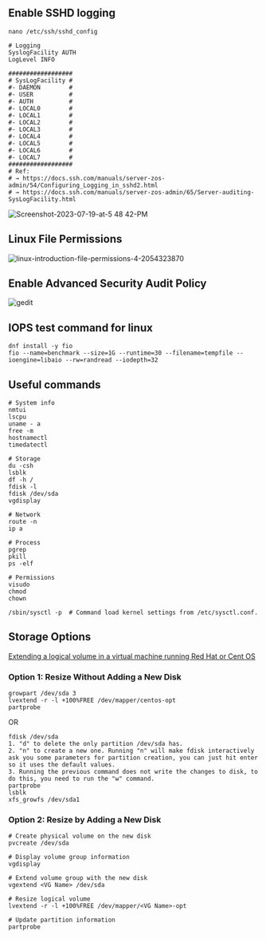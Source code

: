 ## Enable SSHD logging
```
nano /etc/ssh/sshd_config

# Logging
SyslogFacility AUTH
LogLevel INFO

##################
# SysLogFacility #
#- DAEMON        #
#- USER          #
#- AUTH          #
#- LOCAL0        #
#- LOCAL1        #
#- LOCAL2        #
#- LOCAL3        #
#- LOCAL4        #
#- LOCAL5        #
#- LOCAL6        #
#- LOCAL7        #
##################
# Ref:
# → https://docs.ssh.com/manuals/server-zos-admin/54/Configuring_Logging_in_sshd2.html
# → https://docs.ssh.com/manuals/server-zos-admin/65/Server-auditing-SysLogFacility.html
```
![Screenshot-2023-07-19-at-5 48 42-PM](https://github.com/user-attachments/assets/c8180d9c-d4df-40a2-8582-19f6ae822971)

## Linux File Permissions
![linux-introduction-file-permissions-4-2054323870](https://github.com/user-attachments/assets/8722f39f-da28-4b0a-b8e0-e1946aacced1)

## Enable Advanced Security Audit Policy
![gedit](https://github.com/user-attachments/assets/083b597c-b467-4159-a889-9d71dbf6c22c)


## IOPS test command for linux
```
dnf install -y fio
fio --name=benchmark --size=1G --runtime=30 --filename=tempfile --ioengine=libaio --rw=randread --iodepth=32
```
## Useful commands
```
# System info
nmtui
lscpu
uname - a
free -m
hostnamectl
timedatectl

# Storage
du -csh
lsblk
df -h /
fdisk -l
fdisk /dev/sda
vgdisplay

# Network
route -n
ip a

# Process
pgrep
pkill
ps -elf

# Permissions
visudo
chmod
chown

/sbin/sysctl -p  # Command load kernel settings from /etc/sysctl.conf. 
```

## Storage Options

[Extending a logical volume in a virtual machine running Red Hat or Cent OS](https://kb.vmware.com/s/article/1006371)

### Option 1: Resize Without Adding a New Disk

```
growpart /dev/sda 3
lvextend -r -l +100%FREE /dev/mapper/centos-opt
partprobe
```
OR
```
fdisk /dev/sda
1. "d" to delete the only partition /dev/sda has.
2. "n" to create a new one. Running "n" will make fdisk interactively ask you some parameters for partition creation, you can just hit enter so it uses the default values.
3. Running the previous command does not write the changes to disk, to do this, you need to run the "w" command.
partprobe
lsblk
xfs_growfs /dev/sda1
```


### Option 2: Resize by Adding a New Disk

```
# Create physical volume on the new disk
pvcreate /dev/sda

# Display volume group information
vgdisplay

# Extend volume group with the new disk
vgextend <VG Name> /dev/sda

# Resize logical volume
lvextend -r -l +100%FREE /dev/mapper/<VG Name>-opt

# Update partition information
partprobe
```
